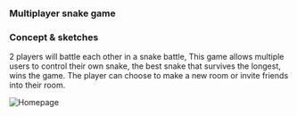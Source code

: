 ### Multiplayer snake game


### Concept & sketches

2 players will battle each other in a snake battle, This game allows multiple users to control their own snake, the best snake that survives the longest, wins the game. The player can choose to make a new room or invite friends into their room.

![Homepage](https://rowinruizendaal.github.io/real-time-web-2021/img/snake.png)
